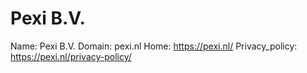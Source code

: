 
# Pexi B.V.

Name: Pexi B.V.
Domain: pexi.nl
Home: https://pexi.nl/
Privacy_policy: https://pexi.nl/privacy-policy/
